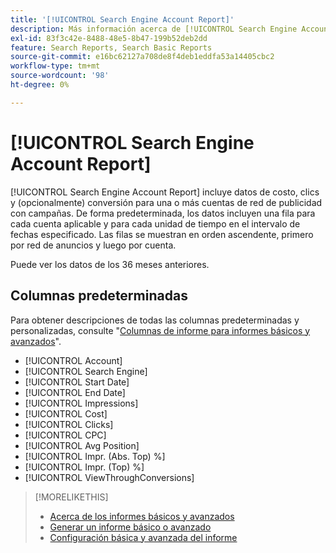 ```yaml
---
title: '[!UICONTROL Search Engine Account Report]'
description: Más información acerca de [!UICONTROL Search Engine Account Report].
exl-id: 83f3c42e-8488-48e5-8b47-199b52deb2dd
feature: Search Reports, Search Basic Reports
source-git-commit: e16bc62127a708de8f4deb1eddfa53a14405cbc2
workflow-type: tm+mt
source-wordcount: '98'
ht-degree: 0%

---
```


# [!UICONTROL Search Engine Account Report]

[!UICONTROL Search Engine Account Report] incluye datos de costo, clics y (opcionalmente) conversión para una o más cuentas de red de publicidad con campañas. De forma predeterminada, los datos incluyen una fila para cada cuenta aplicable y para cada unidad de tiempo en el intervalo de fechas especificado. Las filas se muestran en orden ascendente, primero por red de anuncios y luego por cuenta.

Puede ver los datos de los 36 meses anteriores.

## Columnas predeterminadas

Para obtener descripciones de todas las columnas predeterminadas y personalizadas, consulte &quot;[Columnas de informe para informes básicos y avanzados](basic-advanced-report-columns.md)&quot;.

* [!UICONTROL Account]
* [!UICONTROL Search Engine]
* [!UICONTROL Start Date]
* [!UICONTROL End Date]
* [!UICONTROL Impressions]
* [!UICONTROL Cost]
* [!UICONTROL Clicks]
* [!UICONTROL CPC]
* [!UICONTROL Avg Position]
* [!UICONTROL Impr. (Abs. Top) %]
* [!UICONTROL Impr. (Top) %]
* [!UICONTROL ViewThroughConversions]

>[!MORELIKETHIS]
>
>* [Acerca de los informes básicos y avanzados](basic-advanced-report-about.md)
>* [Generar un informe básico o avanzado](basic-advanced-report-generate.md)
>* [Configuración básica y avanzada del informe](basic-advanced-report-settings.md)

